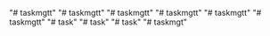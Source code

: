 "# taskmgtt" 
"# taskmgtt" 
"# taskmgtt" 
"# taskmgtt" 
"# taskmgtt" 
"# taskmgtt" 
"# task" 
"# task" 
"# task" 
"# taskmgt" 
